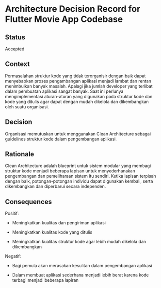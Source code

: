 # Architecture Decision Record for Flutter Movie App Codebase

## Status

Accepted

## Context

Permasalahan struktur kode yang tidak terorganisir dengan baik dapat menyebabkan proses pengambangan aplikasi menjadi lambat dan rentan menimbulkan banyak masalah. Apalagi jika jumlah developer yang terlibat dalam pembuatan aplikasi sangat banyak. Saat ini perlunya mengimplementasi aturan-aturan yang digunakan pada struktur kode dan kode yang ditulis agar dapat dengan mudah dikelola dan dikembangkan oleh suatu organisasi.  

## Decision

Organisasi memutuskan untuk menggunakan Clean Architecture sebagai guidelines struktur kode dalam pengembangan aplikasi.

## Rationale

Clean Architecture adalah blueprint untuk sistem modular yang membagi struktur kode menjadi beberapa lapisan untuk menyederhanakan pengembangan dan pemeliharaan sistem itu sendiri. Ketika lapisan terpisah dengan baik, potongan-potongan individu dapat digunakan kembali, serta dikembangkan dan diperbarui secara independen.

## Consequences

Positif:

- Meningkatkan kualitas dan pengiriman aplikasi

- Meningkatkan kualitas kode yang ditulis

- Meningkatkan kualitas struktur kode agar lebih mudah dikelola dan dikembangkan
 
Negatif:

- Bagi pemula akan merasakan kesulitan dalam pengembangan aplikasi

- Dalam membuat aplikasi sederhana menjadi lebih berat karena kode terbagi menjadi beberapa lapiran
